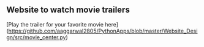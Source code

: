 ## Website to watch movie trailers
[Play the trailer for your favorite movie here] (https://github.com/aaggarwal2805/PythonApps/blob/master/Website_Design/src/movie_center.py)

